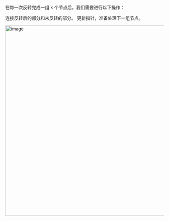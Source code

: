 在每一次反转完成一组 k 个节点后，我们需要进行以下操作：

连接反转后的部分和未反转的部分。
更新指针，准备处理下一组节点。

<img width="605" alt="image" src="https://github.com/user-attachments/assets/3efc7a80-5188-4dfc-a1f5-23a748d6fdb0" />

